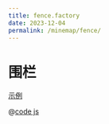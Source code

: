 ```yaml
---
title: fence.factory
date: 2023-12-04
permalink: /minemap/fence/
---
```


# 围栏

[示例](/minemap/layer-load/#加载地图围栏)

@[code js](../../../../theme/examples/map/minemap/js/factory/fence.factory.js)